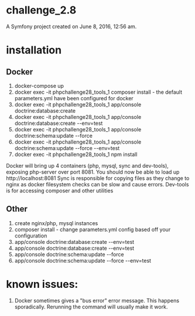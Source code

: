 challenge_2.8
=============

A Symfony project created on June 8, 2016, 12:56 am.

installation
============

## Docker
1. docker-compose up
2. docker exec -it phpchallenge28_tools_1 composer install - the default parameters.yml have been configured for docker
3. docker exec -it phpchallenge28_tools_1 app/console doctrine:database:create
4. docker exec -it phpchallenge28_tools_1 app/console doctrine:database:create --env=test
5. docker exec -it phpchallenge28_tools_1 app/console doctrine:schema:update --force
6. docker exec -it phpchallenge28_tools_1 app/console doctrine:schema:update --force --env=test
7. docker exec -it phpchallenge28_tools_1 npm install

Docker will bring up 4 containers (php, mysql, sync and dev-tools), exposing php-server over port 8081. 
You should now be able to load up http://localhost:8081
Sync is responsible for copying files as they change to nginx as docker filesystem checks can be slow and cause errors.
Dev-tools is for accessing composer and other utilities

## Other
1. create nginx/php, mysql instances
2. composer install - change parameters.yml config based off your configuration
3. app/console doctrine:database:create --env=test
4. app/console doctrine:database:create --env=test
5. app/console doctrine:schema:update --force
6. app/console doctrine:schema:update --force --env=test

known issues:
============

1. Docker sometimes gives a "bus error" error message. This happens sporadically. Rerunning the command will usually make it work.

